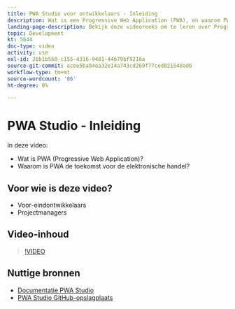```yaml
---
title: PWA Studio voor ontwikkelaars - Inleiding
description: Wat is een Progressive Web Application (PWA), en waarom PWA Studio de toekomstige ​ is.
landing-page-description: Bekijk deze videoreeks om te leren over Progressive Webben Application (PWA) en waarom PWA Studio de toekomst is voor [!DNL Commerce] sites.
topic: Development
kt: 5644
doc-type: video
activity: use
exl-id: 26b1b560-c155-4316-9481-44679bf9216a
source-git-commit: acee5ba84ea32e14a743cd269f77ced821548ad6
workflow-type: tm+mt
source-wordcount: '86'
ht-degree: 0%

---
```


# PWA Studio - Inleiding

In deze video:

- Wat is PWA (Progressive Web Application)?
- Waarom is PWA de toekomst voor de elektronische handel?

## Voor wie is deze video?

- Voor-eindontwikkelaars
- Projectmanagers

## Video-inhoud

>[!VIDEO](https://video.tv.adobe.com/v/35715?quality=12&learn=on)

## Nuttige bronnen

- [Documentatie PWA Studio](https://developer.adobe.com/commerce/pwa-studio/)
- [PWA Studio GitHub-opslagplaats](https://github.com/magento/pwa-studio)
